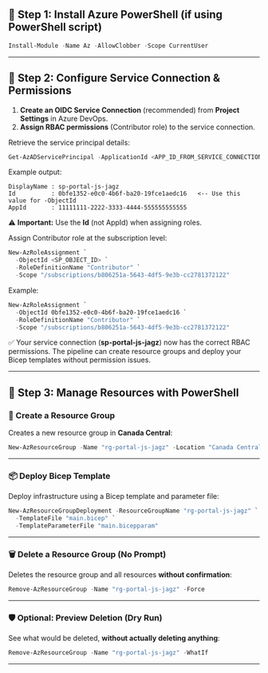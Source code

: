 ## 🔹 Step 1: Install Azure PowerShell (if using PowerShell script)

```powershell
Install-Module -Name Az -AllowClobber -Scope CurrentUser
```

---

## 🔹 Step 2: Configure Service Connection & Permissions

1. **Create an OIDC Service Connection** (recommended) from **Project Settings** in Azure DevOps.
2. **Assign RBAC permissions** (Contributor role) to the service connection.

Retrieve the service principal details:

```powershell
Get-AzADServicePrincipal -ApplicationId <APP_ID_FROM_SERVICE_CONNECTION>
```

Example output:

```text
DisplayName : sp-portal-js-jagz
Id          : 0bfe1352-e0c0-4b6f-ba20-19fce1aedc16   <-- Use this value for -ObjectId
AppId       : 11111111-2222-3333-4444-555555555555
```

⚠️ **Important:** Use the **Id** (not AppId) when assigning roles.

Assign Contributor role at the subscription level:

```powershell
New-AzRoleAssignment `
  -ObjectId <SP_OBJECT_ID> `
  -RoleDefinitionName "Contributor" `
  -Scope "/subscriptions/b806251a-5643-4df5-9e3b-cc2781372122"
```

Example:

```powershell
New-AzRoleAssignment `
  -ObjectId 0bfe1352-e0c0-4b6f-ba20-19fce1aedc16 `
  -RoleDefinitionName "Contributor" `
  -Scope "/subscriptions/b806251a-5643-4df5-9e3b-cc2781372122"
```

✅ Your service connection (**sp-portal-js-jagz**) now has the correct RBAC permissions.
The pipeline can create resource groups and deploy your Bicep templates without permission issues.

---

## 🔹 Step 3: Manage Resources with PowerShell

### 🚀 Create a Resource Group

Creates a new resource group in **Canada Central**:

```powershell
New-AzResourceGroup -Name "rg-portal-js-jagz" -Location "Canada Central"
```

---

### 📦 Deploy Bicep Template

Deploy infrastructure using a Bicep template and parameter file:

```powershell
New-AzResourceGroupDeployment -ResourceGroupName "rg-portal-js-jagz" `
  -TemplateFile "main.bicep" `
  -TemplateParameterFile "main.bicepparam"
```

---

### 🗑️ Delete a Resource Group (No Prompt)

Deletes the resource group and all resources **without confirmation**:

```powershell
Remove-AzResourceGroup -Name "rg-portal-js-jagz" -Force
```

---

### 🛡️ Optional: Preview Deletion (Dry Run)

See what would be deleted, **without actually deleting anything**:

```powershell
Remove-AzResourceGroup -Name "rg-portal-js-jagz" -WhatIf
```

---

